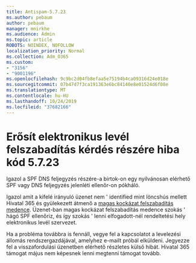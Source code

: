 ```yaml
---
title: Antispam-5.7.23
ms.author: pebaum
author: pebaum
manager: mnirkhe
ms.audience: Admin
ms.topic: article
ROBOTS: NOINDEX, NOFOLLOW
localization_priority: Normal
ms.collection: Adm_O365
ms.custom:
- "3156"
- "9001196"
ms.openlocfilehash: 9c9bc2d04fb8efaa5e75194b4ca09316d24e018e
ms.sourcegitcommit: 07b47d7f3ca191363e6bc84140e8e01524d6f08e
ms.translationtype: MT
ms.contentlocale: hu-HU
ms.lasthandoff: 10/24/2019
ms.locfileid: "37682166"
---
```

# <a name="fix-email-delivery-issues-for-error-code-5723"></a>Erősít elektronikus levél felszabadítás kérdés részére hiba kód 5.7.23

Igazol a SPF DNS feljegyzés részére-a birtok-on egy nyilvánosan elérhető SPF vagy DNS feljegyzés jelenléti ellenőr-on pókháló.

Igazol amit a kifelé irányuló üzenet nem ' identified mint löncshús mellett Hivatal 365 és gyülekezett átmenő a [magas kockázat felszabadítás medence](https://docs.microsoft.com/office365/SecurityCompliance/high-risk-delivery-pool-for-outbound-messages). Üzenet-ban magas kockázat felszabadítás medence szokás ' hágó SPF ellenőriz, és így szokás ' lenni elfogadott-nél rendeltetési hely elektronikus levél szervezet.

Ha a probléma továbbra is fennáll, vegye fel a kapcsolatot a levelezési állomás rendszergazdájával, amelyhez e-mailt próbál elküldeni. Jegyezze fel a visszafordulási üzenetben elérhető részletes külső hibát.  Hivatal 365 támogat május nem képesnek lenni megtenni támogat tovább.